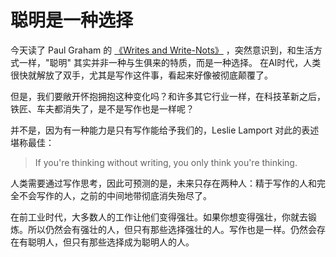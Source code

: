# 聪明是一种选择

今天读了 Paul Graham
的 [《Writes and Write-Nots》](https://paulgraham.com/writes.html?continueFlag=93ed27cd2cd725fa5a9c89ebaee07304)
，突然意识到，和生活方式一样，"聪明" 其实并非一种与生俱来的特质，而是一种选择。
在AI时代，人类很快就解放了双手，尤其是写作这件事，看起来好像被彻底颠覆了。

但是，我们要敞开怀抱拥抱这种变化吗？和许多其它行业一样，在科技革新之后，铁匠、车夫都消失了，是不是写作也是一样呢？

并不是，因为有一种能力是只有写作能给予我们的，Leslie Lamport 对此的表述堪称最佳：
> If you're thinking without writing, you only think you're thinking.

人类需要通过写作思考，因此可预测的是，未来只存在两种人：精于写作的人和完全不会写作的人，之前的中间地带彻底消失殆尽了。

在前工业时代，大多数人的工作让他们变得强壮。如果你想变得强壮，你就去锻炼。所以仍然会有强壮的人，但只有那些选择强壮的人。写作也是一样。仍然会存在有聪明人，但只有那些选择成为聪明人的人。